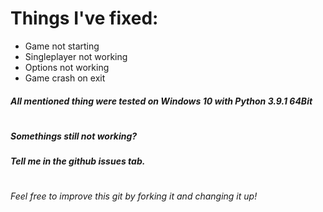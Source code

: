 # Things I've fixed:
- Game not starting
- Singleplayer not working
- Options not working
- Game crash on exit

##### _All mentioned thing were tested on Windows 10 with Python 3.9.1 64Bit_
#
##### Somethings still not working?
##### Tell me in the github issues tab.
#
###### Feel free to improve this git by forking it and changing it up!
